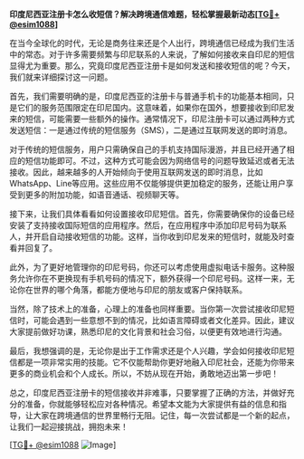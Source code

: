 **印度尼西亚注册卡怎么收短信？解决跨境通信难题，轻松掌握最新动态[[TG💪+ @esim1088](https://t.me/s/esim1088)]**

在当今全球化的时代，无论是商务往来还是个人出行，跨境通信已经成为我们生活中的常态。对于许多需要频繁与印尼联系的人来说，了解如何接收来自印尼的短信显得尤为重要。那么，究竟印度尼西亚注册卡是如何发送和接收短信的呢？今天，我们就来详细探讨这一问题。

首先，我们需要明确的是，印度尼西亚的注册卡与普通手机卡的功能基本相同，只是它们的服务范围限定在印尼国内。这意味着，如果你在国外，想要接收到印尼发来的短信，可能需要一些额外的操作。通常情况下，印尼注册卡可以通过两种方式发送短信：一是通过传统的短信服务（SMS），二是通过互联网发送的即时消息。

对于传统的短信服务，用户只需确保自己的手机支持国际漫游，并且已经开通了相应的短信功能即可。不过，这种方式可能会因为网络信号的问题导致延迟或者无法接收。因此，越来越多的人开始倾向于使用互联网发送的即时消息，比如WhatsApp、Line等应用。这些应用不仅能够提供更加稳定的服务，还能让用户享受到更多的附加功能，如语音通话、视频聊天等。

接下来，让我们具体看看如何设置接收印尼短信。首先，你需要确保你的设备已经安装了支持接收国际短信的应用程序。然后，在应用程序中添加印尼号码为联系人，并开启自动接收短信的功能。这样，当你收到印尼发来的短信时，就能及时查看并回复了。

此外，为了更好地管理你的印尼号码，你还可以考虑使用虚拟电话卡服务。这种服务允许你在不更换现有手机号码的情况下，额外获得一个印尼号码。这样一来，无论你在世界的哪个角落，都能方便地与印尼的朋友或客户保持联系。

当然，除了技术上的准备，心理上的准备也同样重要。当你第一次尝试接收印尼短信时，可能会遇到一些意想不到的情况，比如语言障碍或者文化差异。因此，建议大家提前做好功课，熟悉印尼的文化背景和社会习俗，以便更有效地进行沟通。

最后，我想强调的是，无论你是出于工作需求还是个人兴趣，学会如何接收印尼短信都是一项非常实用的技能。它不仅能帮助你更好地融入印尼社会，还能为你带来更多的商业机会和个人成长。所以，不妨从现在开始，勇敢地迈出第一步吧！

总之，印度尼西亚注册卡的短信接收并非难事，只要掌握了正确的方法，并做好充分的准备，你就能够轻松应对各种情况。希望本文能为大家提供有益的信息和指导，让大家在跨境通信的世界里畅行无阻。记住，每一次尝试都是一个新的起点，让我们一起迎接挑战，拥抱未来！

[[TG💪+ @esim1088](https://t.me/s/esim1088) ![Image](https://i.postimg.cc/4NQfJmqS/Snipaste-2025-05-13-00-14-12.png)]